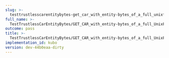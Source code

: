```yaml
---
slug: >-
  testtrustlesscarentitybytes-get_car_with_entity-bytes_of_a_full_unixfs_file_(accept_header)-header_etag
full_name: >-
  TestTrustlessCarEntityBytes/GET_CAR_with_entity-bytes_of_a_full_UnixFS_file_(Accept_Header)/Header_Etag
outcome: pass
title: >-
  TestTrustlessCarEntityBytes/GET_CAR_with_entity-bytes_of_a_full_UnixFS_file_(Accept_Header)/Header_Etag
implementation_id: kubo
version: dev-44b0eaa-dirty
---
```


